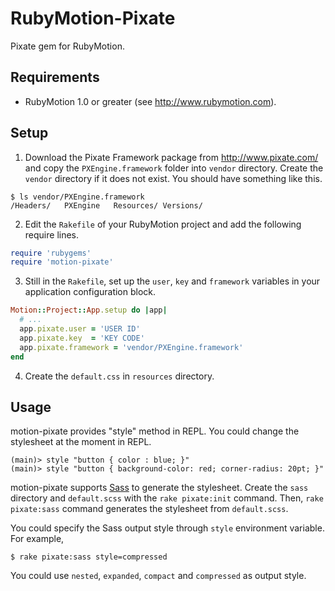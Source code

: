 RubyMotion-Pixate
=================

Pixate gem for RubyMotion.


## Requirements

- RubyMotion 1.0 or greater (see http://www.rubymotion.com).


## Setup

1. Download the Pixate Framework package from http://www.pixate.com/ and copy the `PXEngine.framework` folder into `vendor` directory. Create the `vendor` directory if it does not exist. You should have something like this.
```
$ ls vendor/PXEngine.framework
/Headers/   PXEngine   Resources/ Versions/
```

2. Edit the `Rakefile` of your RubyMotion project and add the following require lines.
```ruby
require 'rubygems'
require 'motion-pixate'
```

3. Still in the `Rakefile`, set up the `user`, `key` and `framework` variables in your application configuration block.
```ruby
Motion::Project::App.setup do |app|
  # ...
  app.pixate.user = 'USER ID'
  app.pixate.key  = 'KEY CODE'
  app.pixate.framework = 'vendor/PXEngine.framework'
end
```

4. Create the `default.css` in `resources` directory. 


## Usage

motion-pixate provides "style" method in REPL. You could change the stylesheet at the moment in REPL.
```
(main)> style "button { color : blue; }"
(main)> style "button { background-color: red; corner-radius: 20pt; }"
```

motion-pixate supports [Sass](http://sass-lang.com/) to generate the stylesheet. Create the `sass` directory and `default.scss` with the `rake pixate:init` command. Then, `rake pixate:sass` command generates the stylesheet from `default.scss`.

You could specify the Sass output style through `style` environment variable. For example,
```
$ rake pixate:sass style=compressed
```

You could use `nested`, `expanded`, `compact` and `compressed` as output style.